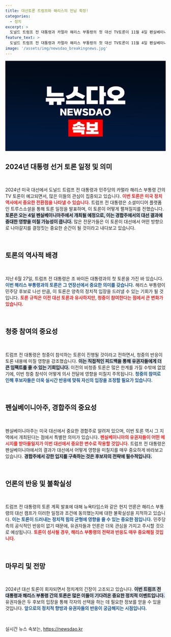 ```yaml
---
title: 대선토론 트럼프와 해리스의 만남 확정!
categories:
  - 정치
excerpt: >
  도널드 트럼프 전 대통령과 카멀라 해리스 부통령의 첫 대선 TV토론이 11월 4일 펜실베이니아에서 열린다! 이번 토론은 대선 판세에 큰 영향을 미칠 것으로 기대되며, 청중이 참석하는 만큼 더욱 긴장감 넘치는 대결이 예상된다. 클릭하고 더 알아보세요!
feature_text: >
  도널드 트럼프 전 대통령과 카멀라 해리스 부통령의 첫 대선 TV토론이 11월 4일 펜실베이니아에서 열린다! 이번 토론은 대선 판세에 큰 영향을 미칠 것으로 기대되며, 청중이 참석하는 만큼 더욱 긴장감 넘치는 대결이 예상된다. 클릭하고 더 알아보세요!
image: '/assets/img/newsdao_breakingnews.jpg'
---
```


<p><img src="/assets/img/newsdao_breakingnews.jpg" alt="pcversion 속보" /></p>

<h2 data-ke-size="size26">2024년 대통령 선거 토론 일정 및 의미</h2>

<p data-ke-size="size16">&nbsp;</p>

<p data-ke-size="size16">2024년 미국 대선에서 도널드 트럼프 전 대통령과 민주당의 카멀라 해리스 부통령 간의 TV 토론이 예고되면서, 많은 이들의 관심이 집중되고 있습니다. <b><span style="color: #ee2323;">이번 토론은 미국 정치 역사에서 중요한 전환점을 나타낼 수 있습니다.</span></b> 트럼프 전 대통령은 소셜미디어 플랫폼인 트루스소셜을 통해 토론 일정을 발표하며, 이 토론이 어떻게 펼쳐질지를 전했습니다. <b><span style="background-color: #21538527;">토론은 오는 4일 펜실베이니아주에서 개최될 예정으로, 이는 경합주에서의 대선 결과에 중대한 영향을 미칠 가능성이 큽니다.</span></b> 많은 전문가들은 이 토론이 대선에서 어떤 방향으로 나아갈지를 결정짓는 중요한 순간이 될 것이라고 내다보고 있습니다.</p>

<p data-ke-size="size16">&nbsp;</p>

<h2 data-ke-size="size26">토론의 역사적 배경</h2>

<p data-ke-size="size16">&nbsp;</p>

<p data-ke-size="size16">지난 6월 27일, 트럼프 전 대통령은 조 바이든 대통령과의 첫 토론을 가진 바 있습니다. <b><span style="color: #1a5490;">이번 해리스 부통령과의 토론은 그 연장선에서 중요한 의미를 갖습니다.</span></b> 해리스 부통령이 민주당 후보로 나선 만큼, 이 토론은 양측의 정치적 입장을 드러낼 수 있는 기회가 될 것입니다. <b><span style="color: #ee2323;">토론 규칙은 이전 대선 토론과 유사하지만, 청중이 참여한다는 점에서 큰 변화가 있습니다.</span></b></p>

<p data-ke-size="size16">&nbsp;</p>

<h2 data-ke-size="size26">청중 참여의 중요성</h2>

<p data-ke-size="size16">&nbsp;</p>

<p data-ke-size="size16">트럼프 전 대통령은 청중이 참석하는 토론이 진행될 것이라고 전하면서, 청중의 반응이 토론 내용에 미칠 영향을 강조했습니다. <b><span style="background-color: #21538527;">이는 직접적인 피드백을 통해 유권자들에게 더 큰 임팩트를 줄 수 있는 기회입니다.</span></b> 이전의 비청중 토론은 많은 한계를 가질 수밖에 없었기에, 이번 청중 참석이 어떻게 의사 전달에 영향을 미칠지 주목됩니다. <b><span style="color: #1a5490;">청중의 참여로 인해 후보자들은 더욱 실시간 반응에 맞춰 자신의 입장을 조정할 필요가 있습니다.</span></b></p>

<p data-ke-size="size16">&nbsp;</p>

<h2 data-ke-size="size26">펜실베이니아주, 경합주의 중요성</h2>

<p data-ke-size="size16">&nbsp;</p>

<p data-ke-size="size16">펜실베이니아주는 미국 대선에서 중요한 경합주로 알려져 있으며, 이번 토론 역시 그 지역에서 개최된다는 점에서 특별한 의미가 있습니다. <b><span style="color: #ee2323;">펜실베이니아의 유권자들이 어떤 메시지를 받아들일지가 이번 대선에서 중요한 변수로 작용할 것입니다.</span></b> 트럼프 전 대통령은 펜실베이니아에서의 결과가 대선에서 어떻게 영향을 미칠지를 매우 중요하게 바라보고 있습니다. <b><span style="background-color: #21538527;">경합주에서 강한 입지를 구축하는 것은 후보자의 전략에 필수적입니다.</span></b></p>

<p data-ke-size="size16">&nbsp;</p>

<h2 data-ke-size="size26">언론의 반응 및 불확실성</h2>

<p data-ke-size="size16">&nbsp;</p>

<p data-ke-size="size16">트럼프 전 대통령의 토론 계획 발표에 대해 뉴욕타임스와 같은 현지 언론은 해리스 부통령의 대선 캠프가 이러한 일정과 조건에 동의했는지에 대한 불확실성을 지적하고 있습니다. <b><span style="color: #1a5490;">이는 토론이 드러내는 정치적 힘의 균형에 영향을 줄 수 있는 중요한 점입니다.</span></b> 민주당 측의 공식적인 반응이 없기 때문에, 유권자들과 언론은 더욱 관심을 가지고 주시할 것으로 예상됩니다. <b><span style="color: #ee2323;">토론이 성사될 경우, 해리스 부통령의 전략과 반응도 매우 중요해질 것입니다.</span></b></p>

<p data-ke-size="size16">&nbsp;</p>

<h2 data-ke-size="size26">마무리 및 전망</h2>

<p data-ke-size="size16">&nbsp;</p>

<p data-ke-size="size16">2024년 대선 토론이 회자되면서 정치계의 긴장이 고조되고 있습니다. <b><span style="background-color: #21538527;">이번 트럼프 전 대통령과 해리스 부통령 간의 토론은 많은 이들이 기다려온 중요한 정치적 이벤트입니다.</span></b> 유권자들은 두 후보의 입장을 통해 각자의 선택을 하는 데 필요한 정보를 얻을 수 있을 것입니다. <b><span style="color: #1a5490;">앞으로의 정치적 향방과 유권자들의 반응이 궁금해지는 시점입니다.</span></b></p>

<p data-ke-size="size16">&nbsp;</p>
실시간 뉴스 속보는, <a href="https://newsdao.kr" rel="dofollow">https://newsdao.kr</a>


